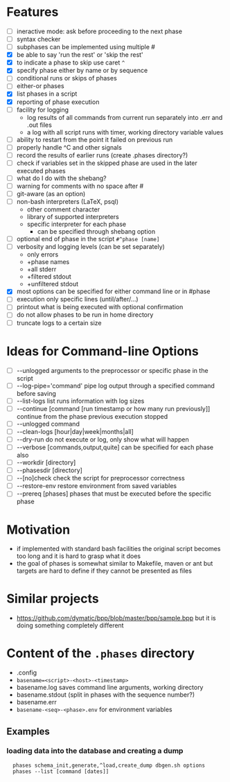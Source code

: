 # Features
 * [ ] ineractive mode: ask before proceeding to the next phase
 * [ ] syntax checker
 * [ ] subphases can be implemented using multiple #
 * [x] be able to say 'run the rest' or 'skip the rest'
 * [x] to indicate a phase to skip use caret ```^```
 * [x] specify phase either by name or by sequence
 * [ ] conditional runs or skips of phases
 * [ ] either-or phases
 * [x] list phases in a script
 * [x] reporting of phase execution
 * [ ] facility for logging
     * log results of all commands from current run separately into .err and .out files
     * a log with all script runs with timer, working directory variable values
 * [ ] ability to restart from the point it failed on previous run
 * [ ] properly handle ^C and other signals
 * [ ] record the results of earlier runs (create .phases directory?)
 * [ ] check if variables set in the skipped phase are used in the later executed phases
 * [ ] what do I do with the shebang?
 * [ ] warning for comments with no space after #
 * [ ] git-aware (as an option)
 * [ ] non-bash interpreters (LaTeX, psql)
     * other comment character
     * library of supported interpreters
     * specific interpreter for each phase
          * can be specified through shebang option
 * [ ] optional end of phase in the script ```#^phase [name]```
 * [ ] verbosity and logging levels (can be set separately)
     * only errors
     * +phase names
     * +all stderr
     * +filtered stdout
     * +unfiltered stdout
 * [x] most options can be specified for either command line or in #phase
 * [ ] execution only specific lines (until/after/...)
 * [ ] printout what is being executed with optional confirmation
 * [ ] do not allow phases to be run in home directory
 * [ ] truncate logs to a certain size

# Ideas for Command-line Options
 * [ ] --unlogged arguments to the preprocessor or specific phase in the script
 * [ ] --log-pipe='command' pipe log output through a specified command before saving
 * [ ] --list-logs list runs information with log sizes
 * [ ] --continue [command [run timestamp or how many run previously]] continue from the phase previous execution stopped
 * [ ] --unlogged command
 * [ ] --clean-logs [hour|day|week|months|all]
 * [ ] --dry-run do not execute or log, only show what will happen
 * [ ] --verbose [commands,output,quite] can be specified for each phase also
 * [ ] --workdir [directory]
 * [ ] --phasesdir [directory]
 * [ ] --[no]check check the script for preprocessor correctness
 * [ ] --restore-env restore environment from saved variables
 * [ ] --prereq [phases] phases that must be executed before the specific phase

# Motivation

 * if implemented with standard bash facilities the original script becomes too long and it is hard to grasp what it does
 * the goal of phases is somewhat similar to Makefile, maven or ant but  targets are hard to define if they cannot be presented as files

# Similar projects

 * https://github.com/dymatic/bpp/blob/master/bpp/sample.bpp but it is doing something completely different

# Content of the ```.phases``` directory

 * .config
 * ```basename=<script>-<host>-<timestamp>```
 * basename.log saves command line arguments, working directory
 * basename.stdout (split in phases with the sequence number?)
 * basename.err
 * ```basename-<seq>-<phase>.env``` for environment variables

## Examples
### loading data into the database and creating a dump

```
  phases schema_init,generate,^load,create_dump dbgen.sh options
  phases --list [command [dates]]
```
